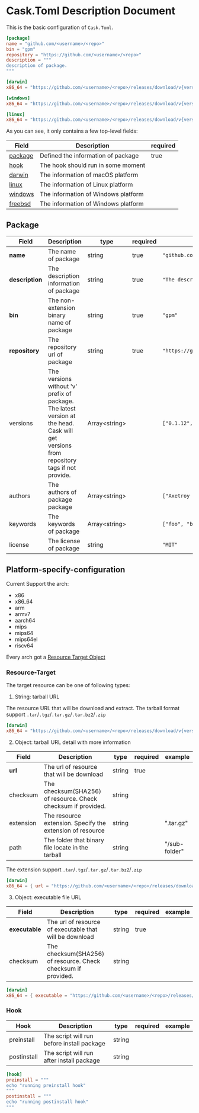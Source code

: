 # Cask.Toml Description Document

This is the basic configuration of `Cask.Toml`.

```toml
[package]
name = "github.com/<username>/<repo>"
bin = "gpm"
repository = "https://github.com/<username>/<repo>"
description = """
description of package.
"""

[darwin]
x86_64 = "https://github.com/<username>/<repo>/releases/download/v{version}/darwin_amd64.tar.gz"

[windows]
x86_64 = "https://github.com/<username>/<repo>/releases/download/v{version}/windows_amd64.tar.gz"

[linux]
x86_64 = "https://github.com/<username>/<repo>/releases/download/v{version}/linux_amd64.tar.gz"
```

As you can see, it only contains a few top-level fields:

| Field                                      | Description                         | required |
| ------------------------------------------ | ----------------------------------- | -------- |
| [package](#Package)                        | Defined the information of package  | true     |
| [hook](#Hook)                              | The hook should run in some moment  |          |
| [darwin](#Platform-specify-configuration)  | The information of macOS platform   |          |
| [linux](#Platform-specify-configuration)   | The information of Linux platform   |          |
| [windows](#Platform-specify-configuration) | The information of Windows platform |          |
| [freebsd](#Platform-specify-configuration) | The information of Windows platform |          |

## Package

| Field           | Description                                                                                                                                      | type            | required | example                                   |
| --------------- | ------------------------------------------------------------------------------------------------------------------------------------------------ | --------------- | -------- | ----------------------------------------- |
| **name**        | The name of package                                                                                                                              | string          | true     | `"github.com/axetroy/gpm.rs"`             |
| **description** | The description information of package                                                                                                           | string          | true     | `"The description"`                       |
| **bin**         | The non-extension binary name of package                                                                                                         | string          | true     | `"gpm"`                                   |
| **repository**  | The repository url of package                                                                                                                    | string          | true     | `"https://github.com/axetroy/gpm.rs.git"` |
| versions        | The versions without 'v' prefix of package.<br/>The latest version at the head.<br/> Cask will get versions from repository tags if not provide. | Array\<string\> |          | `["0.1.12", "0.1.11"]`                    |
| authors         | The authors of package package                                                                                                                   | Array\<string\> |          | `["Axetroy <axetroy.dev@gmail.com>"]`     |
| keywords        | The keywords of package                                                                                                                          | Array\<string\> |          | `["foo", "bar"]`                          |
| license         | The license of package                                                                                                                           | string          |          | `"MIT"`                                   |

## Platform-specify-configuration

Current Support the arch:

- x86
- x86_64
- arm
- armv7
- aarch64
- mips
- mips64
- mips64el
- riscv64

Every arch got a [Resource Target Object](#Resource-Target)

### Resource-Target

The target resource can be one of following types:

1. String: tarball URL

The resource URL that will be download and extract. The tarball format support `.tar`/`.tgz`/`.tar.gz`/`.tar.bz2`/`.zip`

```toml
[darwin]
x86_64 = "https://github.com/<username>/<repo>/releases/download/v{version}/darwin_amd64.tar.gz"
```

2. Object: tarball URL detail with more information

| Field     | Description                                                   | type   | required | example       |
| --------- | ------------------------------------------------------------- | ------ | -------- | ------------- |
| **url**   | The url of resource that will be download                     | string | true     |               |
| checksum  | The checksum(SHA256) of resource. Check checksum if provided. | string |          |               |
| extension | The resource extension. Specify the extension of resource     | string |          | ".tar.gz"     |
| path      | The folder that binary file locate in the tarball             | string |          | "/sub-folder" |

The extension support `.tar`/`.tgz`/`.tar.gz`/`.tar.bz2`/`.zip`

```toml
[darwin]
x86_64 = { url = "https://github.com/<username>/<repo>/releases/download/v{version}/darwin_amd64.tar.gz", checksum = "15f841b9b8f60033528dfdce5883e622145911ede1f59d1f302042ded4c565a4", extension = ".tar.gz" }
```

3. Object: executable file URL

| Field          | Description                                                   | type   | required | example |
| -------------- | ------------------------------------------------------------- | ------ | -------- | ------- |
| **executable** | The url of resource of executable that will be download       | string | true     |         |
| checksum       | The checksum(SHA256) of resource. Check checksum if provided. | string |          |         |

```toml
[darwin]
x86_64 = { executable = "https://github.com/<username>/<repo>/releases/download/v{version}/executable" }
```

### Hook

| Hook        | Description                                | type   | required | example |
| ----------- | ------------------------------------------ | ------ | -------- | ------- |
| preinstall  | The script will run before install package | string |          |         |
| postinstall | The script will run after install package  | string |          |         |

```toml
[hook]
preinstall = """
echo "running preinstall hook"
"""
postinstall = """
echo "running postinstall hook"
"""
```
